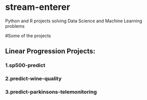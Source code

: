 # stream-enterer
Python and R projects solving Data Science and Machine Learning problems

#Some of the projects
## Linear Progression Projects:
### 1.sp500-predict
### 2.predict-wine-quality
### 3.predict-parkinsons-telemonitoring



